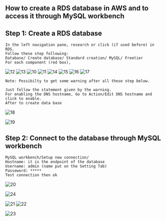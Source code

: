 ## How to create a RDS database in AWS and to access it through MySQL workbench ##

## Step 1: Create a RDS database 

```{r}
In the left navigation pane, research or click (if used before) in RDS. 
Follow these step following: 
Database/ Create database/ Standard creation/ MySQL/ Freetier
For each component (red box), 
```
![12](https://user-images.githubusercontent.com/51121757/70648851-df1fa100-1c43-11ea-8c4a-77bf41773551.PNG)
![13](https://user-images.githubusercontent.com/51121757/70649046-476e8280-1c44-11ea-9456-748d0525fd97.PNG)
![10](https://user-images.githubusercontent.com/51121757/70648100-45a3bf80-1c42-11ea-8e5a-6984fb620f5a.PNG)
![11](https://user-images.githubusercontent.com/51121757/70648579-438e3080-1c43-11ea-9887-18c7b335ef83.PNG)
![14](https://user-images.githubusercontent.com/51121757/70649313-cfed2300-1c44-11ea-8816-19afec1676af.PNG)
![15](https://user-images.githubusercontent.com/51121757/70649501-3114f680-1c45-11ea-8251-6fd40a07de94.PNG)
![16](https://user-images.githubusercontent.com/51121757/70649678-8e10ac80-1c45-11ea-815f-7bdfa5775f93.PNG)
![17](https://user-images.githubusercontent.com/51121757/70649781-bb5d5a80-1c45-11ea-98bd-90b78ac8977a.PNG)


```{r}
Note: Possibilty to get some warning after all these step below.

Just follow the statement given by the warning. 
For enabling the DNS hostname, Go to Action/Edit DNS hostname and click to enable.
After to create data base 
```

![18](https://user-images.githubusercontent.com/51121757/70650068-48a0af00-1c46-11ea-94ad-31fdd0df41f9.PNG)

![19](https://user-images.githubusercontent.com/51121757/70650073-4c343600-1c46-11ea-8c61-fca3d49d64ab.PNG)


## Step 2: Connect to the database through MySQL workbench

```{r}
MySQL workbench/Setup new connection/
Hostname: it is the endpoint of the database
Username: admin (name put on the Setting Tab) 
Passeword: *****
Test connection then ok

```




![20](https://user-images.githubusercontent.com/51121757/70650726-83efad80-1c47-11ea-8852-0c63d4b96f3c.PNG)

![24](https://user-images.githubusercontent.com/51121757/70651240-5bb47e80-1c48-11ea-849c-dfb58015c769.PNG)

![21](https://user-images.githubusercontent.com/51121757/70650728-85b97100-1c47-11ea-8ef0-647efc905f7f.PNG)
![22](https://user-images.githubusercontent.com/51121757/70650732-87833480-1c47-11ea-94ff-876d66a3493d.PNG)

![23](https://user-images.githubusercontent.com/51121757/70650735-894cf800-1c47-11ea-8965-7f6f40148ec3.PNG)


